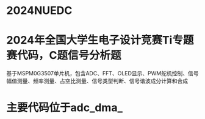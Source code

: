# 2024NUEDC
# 2024年全国大学生电子设计竞赛Ti专题赛代码，C题信号分析题
基于MSPM0G3507单片机，包含ADC、FFT、OLED显示、PWM舵机控制、信号幅值测量、频率测量、占空比测量、信号类型判断、信号谐波成分计算和合成
# 主要代码位于adc_dma_

